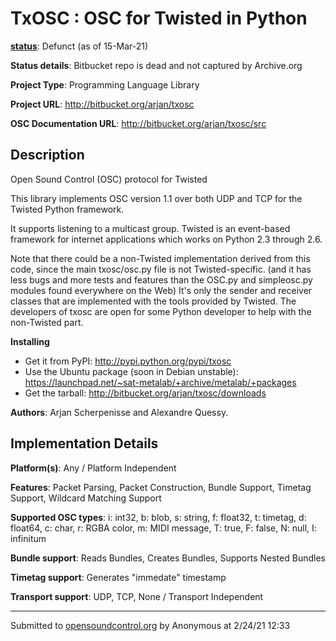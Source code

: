 # TxOSC : OSC for Twisted in Python

**[status](../implementation-status.html)**: Defunct (as of 15-Mar-21)

**Status details**: 
Bitbucket repo is dead and not captured by Archive.org

**Project Type**: Programming Language Library

**Project URL**: <http://bitbucket.org/arjan/txosc>

**OSC Documentation URL**: <http://bitbucket.org/arjan/txosc/src>

## Description

Open Sound Control (OSC) protocol for Twisted <p> This library implements OSC version 1.1 over both UDP and TCP for the Twisted Python framework. <p> It supports listening to a multicast group. Twisted is an event-based framework for internet applications which works on Python 2.3 through 2.6. <p> Note that there could be a non-Twisted implementation derived from this code, since the main txosc/osc.py file is not Twisted-specific. (and it has less bugs and more tests and features than the OSC.py and simpleosc.py modules found everywhere on the Web) It's only the sender and receiver classes that are implemented with the tools provided by Twisted. The developers of txosc are open for some Python developer to help with the non-Twisted part. <p> **Installing**<p> <ul><li>Get it from PyPI: http://pypi.python.org/pypi/txosc <li>Use the Ubuntu package (soon in Debian unstable): https://launchpad.net/~sat-metalab/+archive/metalab/+packages <li>Get the tarball: http://bitbucket.org/arjan/txosc/downloads </li></ul> <p>  **Authors**: Arjan Scherpenisse and Alexandre Quessy.

## Implementation Details

**Platform(s)**: Any / Platform Independent

**Features**: Packet Parsing, Packet Construction, Bundle Support, Timetag Support, Wildcard Matching Support

**Supported OSC types**: i: int32, b: blob, s: string, f: float32, t: timetag, d: float64, c: char, r: RGBA color, m: MIDI message, T: true, F: false, N: null, I: infinitum

**Bundle support**: Reads Bundles, Creates Bundles, Supports Nested Bundles

**Timetag support**: Generates "immedate" timestamp

**Transport support**: UDP, TCP, None / Transport Independent

---
Submitted to [opensoundcontrol.org](https://opensoundcontrol.org) by Anonymous at 2/24/21 12:33
